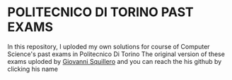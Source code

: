 # POLITECNICO DI TORINO PAST EXAMS

In this repository, I uploded my own solutions for course of Computer Science's past exams in Politecnico Di Torino 
The original version of these exams uploded by [Giovanni Squillero](**https://en.wikipedia.org/wiki/Narcissistic_number**) and you can reach the his github by clicking his name
